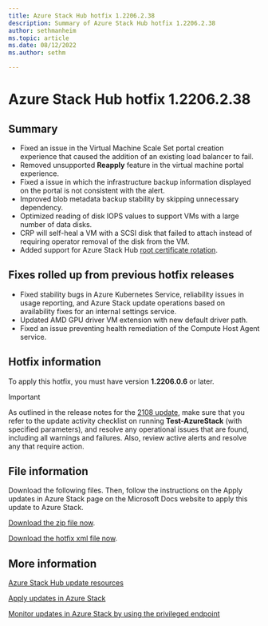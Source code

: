 ```yaml
---
title: Azure Stack Hub hotfix 1.2206.2.38
description: Summary of Azure Stack Hub hotfix 1.2206.2.38
author: sethmanheim
ms.topic: article
ms.date: 08/12/2022
ms.author: sethm

---
```


# Azure Stack Hub hotfix 1.2206.2.38

## Summary

- Fixed an issue in the Virtual Machine Scale Set portal creation experience that caused the addition of an existing load balancer to fail.
- Removed unsupported **Reapply** feature in the virtual machine portal experience.
- Fixed a issue in which the infrastructure backup information displayed on the portal is not consistent with the alert.
- Improved blob metadata backup stability by skipping unnecessary dependency.
- Optimized reading of disk IOPS values to support VMs with a large number of data disks.
- CRP will self-heal a VM with a SCSI disk that failed to attach instead of requiring operator removal of the disk from the VM.
- Added support for Azure Stack Hub [root certificate rotation](azure-stack-rotate-secrets.md#rotate-internal-secrets).

## Fixes rolled up from previous hotfix releases

- Fixed stability bugs in Azure Kubernetes Service, reliability issues in usage reporting, and Azure Stack update operations based on availability fixes for an internal settings service.
- Updated AMD GPU driver VM extension with new default driver path.
- Fixed an issue preventing health remediation of the Compute Host Agent service.

## Hotfix information

To apply this hotfix, you must have version **1.2206.0.6** or later.

> [!IMPORTANT]
> As outlined in the release notes for the [2108 update](release-notes.md?view=azs-2206&preserve-view=true), make sure that you refer to the update activity checklist on running **Test-AzureStack** (with specified parameters), and resolve any operational issues that are found, including all warnings and failures. Also, review active alerts and resolve any that require action.

## File information

Download the following files. Then, follow the instructions on the Apply updates in Azure Stack page on the Microsoft Docs website to apply this update to Azure Stack.

[Download the zip file now](https://azurestackhub.azureedge.net/PR/download/MAS_ProdHotfix_1.2206.2.38/HotFix/AzS_Update_1.2206.2.38.zip).

[Download the hotfix xml file now](https://azurestackhub.azureedge.net/PR/download/MAS_ProdHotfix_1.2206.2.38/HotFix/metadata.xml).

## More information

[Azure Stack Hub update resources](azure-stack-updates.md)

[Apply updates in Azure Stack](azure-stack-apply-updates.md)

[Monitor updates in Azure Stack by using the privileged endpoint](azure-stack-monitor-update.md)
